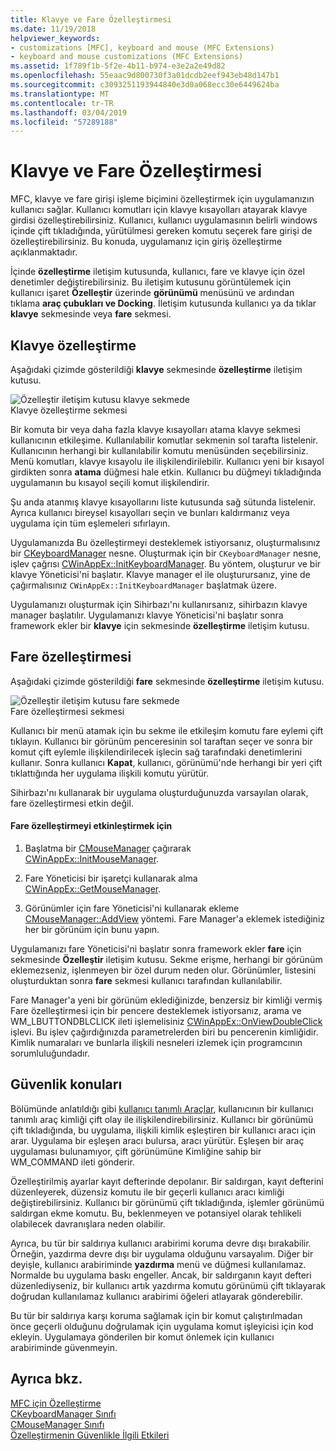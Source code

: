 ```yaml
---
title: Klavye ve Fare Özelleştirmesi
ms.date: 11/19/2018
helpviewer_keywords:
- customizations [MFC], keyboard and mouse (MFC Extensions)
- keyboard and mouse customizations (MFC Extensions)
ms.assetid: 1f789f1b-5f2e-4b11-b974-e3e2a2e49d82
ms.openlocfilehash: 55eaac9d800730f3a01dcdb2eef943eb48d147b1
ms.sourcegitcommit: c3093251193944840e3d0a068ecc30e6449624ba
ms.translationtype: MT
ms.contentlocale: tr-TR
ms.lasthandoff: 03/04/2019
ms.locfileid: "57289188"
---
```

# <a name="keyboard-and-mouse-customization"></a>Klavye ve Fare Özelleştirmesi

MFC, klavye ve fare girişi işleme biçimini özelleştirmek için uygulamanızın kullanıcı sağlar. Kullanıcı komutları için klavye kısayolları atayarak klavye girdisi özelleştirebilirsiniz. Kullanıcı, kullanıcı uygulamasının belirli windows içinde çift tıkladığında, yürütülmesi gereken komutu seçerek fare girişi de özelleştirebilirsiniz. Bu konuda, uygulamanız için giriş özelleştirme açıklanmaktadır.

İçinde **özelleştirme** iletişim kutusunda, kullanıcı, fare ve klavye için özel denetimler değiştirebilirsiniz. Bu iletişim kutusunu görüntülemek için kullanıcı işaret **Özelleştir** üzerinde **görünümü** menüsünü ve ardından tıklama **araç çubukları ve Docking**. İletişim kutusunda kullanıcı ya da tıklar **klavye** sekmesinde veya **fare** sekmesi.

## <a name="keyboard-customization"></a>Klavye özelleştirme

Aşağıdaki çizimde gösterildiği **klavye** sekmesinde **özelleştirme** iletişim kutusu.

![Özelleştir iletişim kutusu klavye sekmede](../mfc/media/mfcnextkeyboardtab.png "klavye sekmede Özelleştir iletişim kutusu") <br/>
Klavye özelleştirme sekmesi

Bir komuta bir veya daha fazla klavye kısayolları atama klavye sekmesi kullanıcının etkileşime. Kullanılabilir komutlar sekmenin sol tarafta listelenir. Kullanıcının herhangi bir kullanılabilir komutu menüsünden seçebilirsiniz. Menü komutları, klavye kısayolu ile ilişkilendirilebilir. Kullanıcı yeni bir kısayol girdikten sonra **atama** düğmesi hale etkin. Kullanıcı bu düğmeyi tıkladığında uygulamanın bu kısayol seçili komut ilişkilendirir.

Şu anda atanmış klavye kısayollarını liste kutusunda sağ sütunda listelenir. Ayrıca kullanıcı bireysel kısayolları seçin ve bunları kaldırmanız veya uygulama için tüm eşlemeleri sıfırlayın.

Uygulamanızda Bu özelleştirmeyi desteklemek istiyorsanız, oluşturmalısınız bir [CKeyboardManager](../mfc/reference/ckeyboardmanager-class.md) nesne. Oluşturmak için bir `CKeyboardManager` nesne, işlev çağrısı [CWinAppEx::InitKeyboardManager](../mfc/reference/cwinappex-class.md#initkeyboardmanager). Bu yöntem, oluşturur ve bir klavye Yöneticisi'ni başlatır. Klavye manager el ile oluşturursanız, yine de çağırmalısınız `CWinAppEx::InitKeyboardManager` başlatmak üzere.

Uygulamanızı oluşturmak için Sihirbazı'nı kullanırsanız, sihirbazın klavye manager başlatılır. Uygulamanızı klavye Yöneticisi'ni başlatır sonra framework ekler bir **klavye** için sekmesinde **özelleştirme** iletişim kutusu.

## <a name="mouse-customization"></a>Fare özelleştirmesi

Aşağıdaki çizimde gösterildiği **fare** sekmesinde **özelleştirme** iletişim kutusu.

![Özelleştir iletişim kutusu fare sekmede](../mfc/media/mfcnextmousetab.png "fare sekmede Özelleştir iletişim kutusu") <br/>
Fare özelleştirmesi sekmesi

Kullanıcı bir menü atamak için bu sekme ile etkileşim komutu fare eylemi çift tıklayın. Kullanıcı bir görünüm penceresinin sol taraftan seçer ve sonra bir komut çift eylemle ilişkilendirilecek işlecin sağ tarafındaki denetimlerini kullanır. Sonra kullanıcı **Kapat**, kullanıcı, görünümü'nde herhangi bir yeri çift tıklattığında her uygulama ilişkili komutu yürütür.

Sihirbazı'nı kullanarak bir uygulama oluşturduğunuzda varsayılan olarak, fare özelleştirmesi etkin değil.

#### <a name="to-enable-mouse-customization"></a>Fare özelleştirmeyi etkinleştirmek için

1. Başlatma bir [CMouseManager](../mfc/reference/cmousemanager-class.md) çağırarak [CWinAppEx::InitMouseManager](../mfc/reference/cwinappex-class.md#initmousemanager).

1. Fare Yöneticisi bir işaretçi kullanarak alma [CWinAppEx::GetMouseManager](../mfc/reference/cwinappex-class.md#getmousemanager).

1. Görünümler için fare Yöneticisi'ni kullanarak ekleme [CMouseManager::AddView](../mfc/reference/cmousemanager-class.md#addview) yöntemi. Fare Manager'a eklemek istediğiniz her bir görünüm için bunu yapın.

Uygulamanızı fare Yöneticisi'ni başlatır sonra framework ekler **fare** için sekmesinde **Özelleştir** iletişim kutusu. Sekme erişme, herhangi bir görünüm eklemezseniz, işlenmeyen bir özel durum neden olur. Görünümler, listesini oluşturduktan sonra **fare** sekmesi kullanıcı tarafından kullanılabilir.

Fare Manager'a yeni bir görünüm eklediğinizde, benzersiz bir kimliği vermiş Fare özelleştirmesi için bir pencere desteklemek istiyorsanız, arama ve WM_LBUTTONDBLCLICK ileti işlemelisiniz [CWinAppEx::OnViewDoubleClick](../mfc/reference/cwinappex-class.md#onviewdoubleclick) işlevi. Bu işlev çağırdığınızda parametrelerden biri bu pencerenin kimliğidir. Kimlik numaraları ve bunlarla ilişkili nesneleri izlemek için programcının sorumluluğundadır.

## <a name="security-concerns"></a>Güvenlik konuları

Bölümünde anlatıldığı gibi [kullanıcı tanımlı Araçlar](../mfc/user-defined-tools.md), kullanıcının bir kullanıcı tanımlı araç kimliği çift olay ile ilişkilendirebilirsiniz. Kullanıcı bir görünümü çift tıkladığında, bu uygulama, ilişkili kimlik eşleştiren bir kullanıcı aracı için arar. Uygulama bir eşleşen aracı bulursa, aracı yürütür. Eşleşen bir araç uygulaması bulunamıyor, çift görünümüne Kimliğine sahip bir WM_COMMAND ileti gönderir.

Özelleştirilmiş ayarlar kayıt defterinde depolanır. Bir saldırgan, kayıt defterini düzenleyerek, düzensiz komutu ile bir geçerli kullanıcı aracı kimliği değiştirebilirsiniz. Kullanıcı bir görünümü çift tıkladığında, işlemler görünümü saldırgan ekme komutu. Bu, beklenmeyen ve potansiyel olarak tehlikeli olabilecek davranışlara neden olabilir.

Ayrıca, bu tür bir saldırıya kullanıcı arabirimi koruma devre dışı bırakabilir. Örneğin, yazdırma devre dışı bir uygulama olduğunu varsayalım. Diğer bir deyişle, kullanıcı arabiriminde **yazdırma** menü ve düğmesi kullanılamaz. Normalde bu uygulama baskı engeller. Ancak, bir saldırganın kayıt defteri düzenlediyseniz, bir kullanıcı artık yazdırma komutu görünümü çift tıklayarak doğrudan kullanılamaz kullanıcı arabirimi öğeleri atlayarak gönderebilir.

Bu tür bir saldırıya karşı koruma sağlamak için bir komut çalıştırılmadan önce geçerli olduğunu doğrulamak için uygulama komut işleyicisi için kod ekleyin. Uygulamaya gönderilen bir komut önlemek için kullanıcı arabiriminde güvenmeyin.

## <a name="see-also"></a>Ayrıca bkz.

[MFC için Özelleştirme](../mfc/customization-for-mfc.md)<br/>
[CKeyboardManager Sınıfı](../mfc/reference/ckeyboardmanager-class.md)<br/>
[CMouseManager Sınıfı](../mfc/reference/cmousemanager-class.md)<br/>
[Özelleştirmenin Güvenlikle İlgili Etkileri](../mfc/security-implications-of-customization.md)

